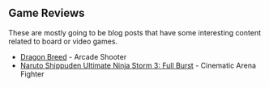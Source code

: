 ## Game Reviews

These are mostly going to be blog posts that have some interesting
content related to board or video games.

 - [Dragon Breed][db] - Arcade Shooter
 - [Naruto Shippuden Ultimate Ninja Storm 3: Full Burst][nsuns3fb] - Cinematic Arena Fighter

[db]: http://www.toftandtoddy.com/2014/03/28/Dragon-Breed-Is-Awesome/ " "
[nsuns3fb]: http://www.toftandtoddy.com/2014/03/31/Naruto-Shippuden-Ultimate-Ninja-Storm-3-Full-Burst/ " "
